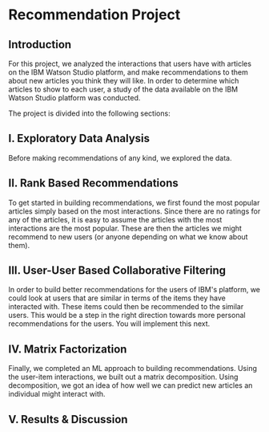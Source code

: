 # Recommendation Project 

## Introduction
For this project, we analyzed the interactions that users have with articles on the IBM Watson Studio platform, and make recommendations to them about new articles you think they will like.
In order to determine which articles to show to each user, a study of the data available on the IBM Watson Studio platform was conducted. 

The project is divided into the following sections:

## I. Exploratory Data Analysis
Before making recommendations of any kind, we explored the data. 

## II. Rank Based Recommendations
To get started in building recommendations, we first found the most popular articles simply based on the most interactions. Since there are no ratings for any of the articles, it is easy to assume the articles with the most interactions are the most popular. These are then the articles we might recommend to new users (or anyone depending on what we know about them).

## III. User-User Based Collaborative Filtering
In order to build better recommendations for the users of IBM's platform, we could look at users that are similar in terms of the items they have interacted with. These items could then be recommended to the similar users. This would be a step in the right direction towards more personal recommendations for the users. You will implement this next.

## IV. Matrix Factorization
Finally, we completed an ML approach to building recommendations. Using the user-item interactions, we built out a matrix decomposition. Using decomposition, we got an idea of how well we can predict new articles an individual might interact with.

## V. Results & Discussion 
